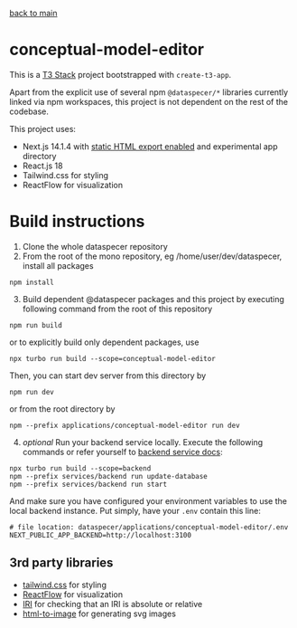 [back to main](./main.md)

# conceptual-model-editor

This is a [T3 Stack](https://create.t3.gg/) project bootstrapped with `create-t3-app`.

Apart from the explicit use of several npm `@dataspecer/*` libraries currently linked via npm workspaces, this project is not dependent on the rest of the codebase.

This project uses:

-   Next.js 14.1.4 with [static HTML export enabled](https://nextjs.org/docs/advanced-features/static-html-export) and experimental app directory
-   React.js 18
-   Tailwind.css for styling
-   ReactFlow for visualization

# Build instructions

1. Clone the whole dataspecer repository
2. From the root of the mono repository, eg /home/user/dev/dataspecer, install all packages

```
npm install
```

3. Build dependent @dataspecer packages and this project by executing following command from the root of this repository

```
npm run build
```

or to explicitly build only dependent packages, use

```
npx turbo run build --scope=conceptual-model-editor
```

Then, you can start dev server from this directory by

```
npm run dev
```

or from the root directory by

```
npm --prefix applications/conceptual-model-editor run dev
```

4. _optional_ Run your backend service locally. Execute the following commands or refer yourself to [backend service docs](../../../services/backend/README.md):

```
npx turbo run build --scope=backend
npm --prefix services/backend run update-database
npm --prefix services/backend run start
```

And make sure you have configured your environment variables to use the local backend instance. Put simply, have your `.env` contain this line:

```
# file location: dataspecer/applications/conceptual-model-editor/.env
NEXT_PUBLIC_APP_BACKEND=http://localhost:3100
```

## 3rd party libraries

-   [tailwind.css](https://tailwindcss.com/) for styling
-   [ReactFlow](https://reactflow.dev/) for visualization
-   [IRI](https://github.com/awwright/node-iri) for checking that an IRI is absolute or relative
-   [html-to-image](https://github.com/bubkoo/html-to-image#readme) for generating svg images

```

```
